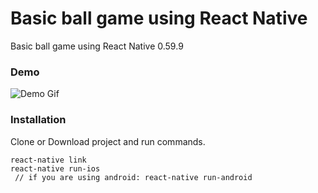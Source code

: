 # Basic ball game using React Native
Basic ball game using React Native 0.59.9 

### Demo
![Demo Gif](/demo.gif=200x100?raw=true)

### Installation
Clone or Download project and run commands.
```
react-native link
react-native run-ios
 // if you are using android: react-native run-android
```

